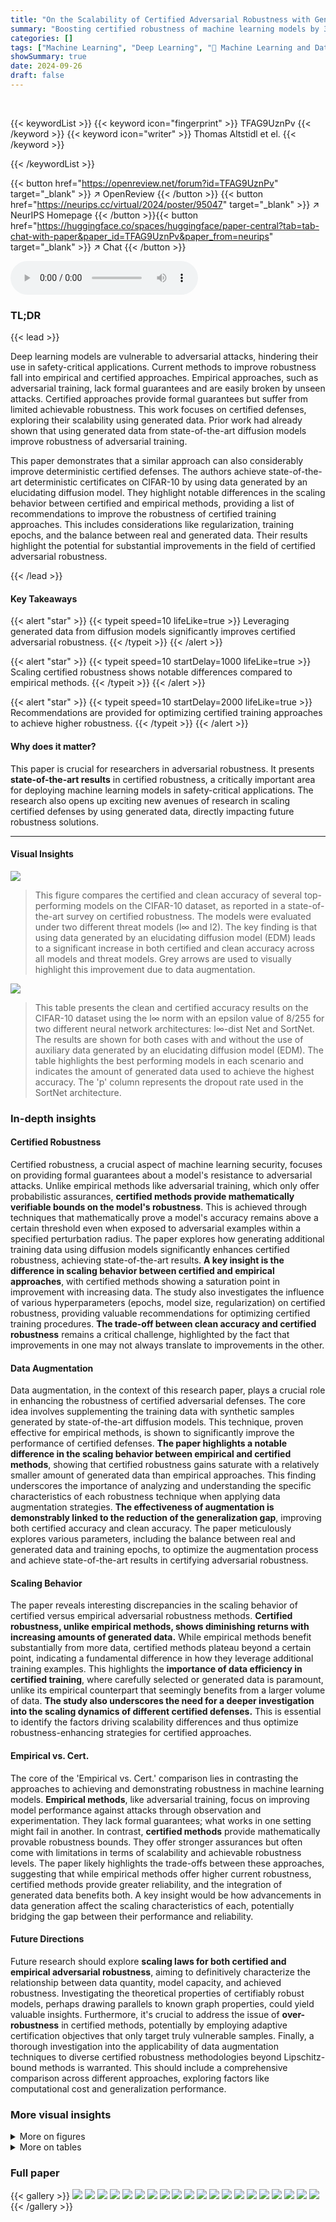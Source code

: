 ```yaml
---
title: "On the Scalability of Certified Adversarial Robustness with Generated Data"
summary: "Boosting certified robustness of machine learning models by 3-4% using generated data from diffusion models!"
categories: []
tags: ["Machine Learning", "Deep Learning", "🏢 Machine Learning and Data Analytics Lab, FAU Erlangen Nürnberg, Germany",]
showSummary: true
date: 2024-09-26
draft: false
---
```


<br>

{{< keywordList >}}
{{< keyword icon="fingerprint" >}} TFAG9UznPv {{< /keyword >}}
{{< keyword icon="writer" >}} Thomas Altstidl et el. {{< /keyword >}}
 
{{< /keywordList >}}

{{< button href="https://openreview.net/forum?id=TFAG9UznPv" target="_blank" >}}
↗ OpenReview
{{< /button >}}
{{< button href="https://neurips.cc/virtual/2024/poster/95047" target="_blank" >}}
↗ NeurIPS Homepage
{{< /button >}}{{< button href="https://huggingface.co/spaces/huggingface/paper-central?tab=tab-chat-with-paper&paper_id=TFAG9UznPv&paper_from=neurips" target="_blank" >}}
↗ Chat
{{< /button >}}



<audio controls>
    <source src="https://ai-paper-reviewer.com/TFAG9UznPv/podcast.wav" type="audio/wav">
    Your browser does not support the audio element.
</audio>


### TL;DR


{{< lead >}}

Deep learning models are vulnerable to adversarial attacks, hindering their use in safety-critical applications.  Current methods to improve robustness fall into empirical and certified approaches. Empirical approaches, such as adversarial training, lack formal guarantees and are easily broken by unseen attacks. Certified approaches provide formal guarantees but suffer from limited achievable robustness.  This work focuses on certified defenses, exploring their scalability using generated data. Prior work had already shown that using generated data from state-of-the-art diffusion models improve robustness of adversarial training. 

This paper demonstrates that a similar approach can also considerably improve deterministic certified defenses.  The authors achieve state-of-the-art deterministic certificates on CIFAR-10 by using data generated by an elucidating diffusion model. They highlight notable differences in the scaling behavior between certified and empirical methods, providing a list of recommendations to improve the robustness of certified training approaches.  This includes considerations like regularization, training epochs, and the balance between real and generated data. Their results highlight the potential for substantial improvements in the field of certified adversarial robustness.

{{< /lead >}}


#### Key Takeaways

{{< alert "star" >}}
{{< typeit speed=10 lifeLike=true >}} Leveraging generated data from diffusion models significantly improves certified adversarial robustness. {{< /typeit >}}
{{< /alert >}}

{{< alert "star" >}}
{{< typeit speed=10 startDelay=1000 lifeLike=true >}} Scaling certified robustness shows notable differences compared to empirical methods. {{< /typeit >}}
{{< /alert >}}

{{< alert "star" >}}
{{< typeit speed=10 startDelay=2000 lifeLike=true >}} Recommendations are provided for optimizing certified training approaches to achieve higher robustness. {{< /typeit >}}
{{< /alert >}}

#### Why does it matter?
This paper is crucial for researchers in adversarial robustness.  It presents **state-of-the-art results** in certified robustness, a critically important area for deploying machine learning models in safety-critical applications. The research also opens up exciting new avenues of research in scaling certified defenses by using generated data, directly impacting future robustness solutions.

------
#### Visual Insights



![](https://ai-paper-reviewer.com/TFAG9UznPv/figures_1_1.jpg)

> This figure compares the certified and clean accuracy of several top-performing models on the CIFAR-10 dataset, as reported in a state-of-the-art survey on certified robustness.  The models were evaluated under two different threat models (l∞ and l2).  The key finding is that using data generated by an elucidating diffusion model (EDM) leads to a significant increase in both certified and clean accuracy across all models and threat models.  Grey arrows are used to visually highlight this improvement due to data augmentation.





![](https://ai-paper-reviewer.com/TFAG9UznPv/tables_3_1.jpg)

> This table presents the clean and certified accuracy results on the CIFAR-10 dataset using the l∞ norm with an epsilon value of 8/255 for two different neural network architectures: l∞-dist Net and SortNet.  The results are shown for both cases with and without the use of auxiliary data generated by an elucidating diffusion model (EDM).  The table highlights the best performing models in each scenario and indicates the amount of generated data used to achieve the highest accuracy.  The 'p' column represents the dropout rate used in the SortNet architecture.





### In-depth insights


#### Certified Robustness
Certified robustness, a crucial aspect of machine learning security, focuses on providing formal guarantees about a model's resistance to adversarial attacks.  Unlike empirical methods like adversarial training, which only offer probabilistic assurances, **certified methods provide mathematically verifiable bounds on the model's robustness**. This is achieved through techniques that mathematically prove a model's accuracy remains above a certain threshold even when exposed to adversarial examples within a specified perturbation radius.  The paper explores how generating additional training data using diffusion models significantly enhances certified robustness, achieving state-of-the-art results.  **A key insight is the difference in scaling behavior between certified and empirical approaches**, with certified methods showing a saturation point in improvement with increasing data. The study also investigates the influence of various hyperparameters (epochs, model size, regularization) on certified robustness, providing valuable recommendations for optimizing certified training procedures. **The trade-off between clean accuracy and certified robustness** remains a critical challenge, highlighted by the fact that improvements in one may not always translate to improvements in the other.

#### Data Augmentation
Data augmentation, in the context of this research paper, plays a crucial role in enhancing the robustness of certified adversarial defenses.  The core idea involves supplementing the training data with synthetic samples generated by state-of-the-art diffusion models. This technique, proven effective for empirical methods, is shown to significantly improve the performance of certified defenses. **The paper highlights a notable difference in the scaling behavior between empirical and certified methods**, showing that certified robustness gains saturate with a relatively smaller amount of generated data than empirical approaches. This finding underscores the importance of analyzing and understanding the specific characteristics of each robustness technique when applying data augmentation strategies.  **The effectiveness of augmentation is demonstrably linked to the reduction of the generalization gap**, improving both certified accuracy and clean accuracy. The paper meticulously explores various parameters, including the balance between real and generated data and training epochs, to optimize the augmentation process and achieve state-of-the-art results in certifying adversarial robustness.

#### Scaling Behavior
The paper reveals interesting discrepancies in the scaling behavior of certified versus empirical adversarial robustness methods.  **Certified robustness, unlike empirical methods, shows diminishing returns with increasing amounts of generated data.**  While empirical methods benefit substantially from more data, certified methods plateau beyond a certain point, indicating a fundamental difference in how they leverage additional training examples. This highlights the **importance of data efficiency in certified training**, where carefully selected or generated data is paramount, unlike its empirical counterpart that seemingly benefits from a larger volume of data.  **The study also underscores the need for a deeper investigation into the scaling dynamics of different certified defenses.** This is essential to identify the factors driving scalability differences and thus optimize robustness-enhancing strategies for certified approaches.

#### Empirical vs. Cert.
The core of the 'Empirical vs. Cert.' comparison lies in contrasting the approaches to achieving and demonstrating robustness in machine learning models. **Empirical methods**, like adversarial training, focus on improving model performance against attacks through observation and experimentation.  They lack formal guarantees; what works in one setting might fail in another. In contrast, **certified methods** provide mathematically provable robustness bounds. They offer stronger assurances but often come with limitations in terms of scalability and achievable robustness levels. The paper likely highlights the trade-offs between these approaches, suggesting that while empirical methods offer higher current robustness, certified methods provide greater reliability, and the integration of generated data benefits both.  A key insight would be how advancements in data generation affect the scaling characteristics of each, potentially bridging the gap between their performance and reliability.

#### Future Directions
Future research should explore **scaling laws for both certified and empirical adversarial robustness**, aiming to definitively characterize the relationship between data quantity, model capacity, and achieved robustness.  Investigating the theoretical properties of certifiably robust models, perhaps drawing parallels to known graph properties, could yield valuable insights.  Furthermore, it's crucial to address the issue of **over-robustness** in certified methods, potentially by employing adaptive certification objectives that only target truly vulnerable samples.  Finally, a thorough investigation into the applicability of data augmentation techniques to diverse certified robustness methodologies beyond Lipschitz-bound methods is warranted. This should include a comprehensive comparison across different approaches, exploring factors like computational cost and generalization performance.


### More visual insights

<details>
<summary>More on figures
</summary>


![](https://ai-paper-reviewer.com/TFAG9UznPv/figures_4_1.jpg)

> The figure shows how the certified accuracy of four different models (l∞-dist Net, SortNet, LOT, and GloroNet) changes with the total number of training images used. The total number of images is the sum of original CIFAR-10 images and generated images from an elucidating diffusion model. The x-axis represents the total number of images (original + generated), while the y-axis represents the certified accuracy. The figure shows that the increase in certified accuracy plateaus after around 1 million generated images, indicating that adding more generated data provides diminishing returns.


![](https://ai-paper-reviewer.com/TFAG9UznPv/figures_6_1.jpg)

> This figure shows the correlation between generalization gap and certified accuracy improvement.  Panel (a) demonstrates a positive correlation, showing that reducing the generalization gap (difference between training and testing accuracy) leads to greater improvements in certified accuracy. Panel (b) displays the generalization gap for different amounts of auxiliary data used during training across four different models. Panel (c) illustrates the effect of varying the ratio of generated to original data on both clean and certified accuracy for two models, revealing that a 70/30 ratio is optimal for achieving the best certified accuracy.


![](https://ai-paper-reviewer.com/TFAG9UznPv/figures_7_1.jpg)

> This figure shows the cumulative distribution of certification radii for the best models (SortNet without dropout and LOT-L) trained with and without auxiliary data generated by diffusion models.  The x-axis represents the certification radius, and the y-axis represents the number of images. Separate curves are shown for correctly and incorrectly classified images. The figure illustrates that for the SortNet model, the use of auxiliary data leads to a wider distribution of certification radii, indicating improved robustness even for misclassified samples, despite a slight decrease in overall clean accuracy. For the LOT-L model, the difference between models trained with and without auxiliary data is less pronounced.


![](https://ai-paper-reviewer.com/TFAG9UznPv/figures_14_1.jpg)

> This figure visualizes the relationship between the amount of auxiliary data used in training, the number of epochs between the best and last epoch in terms of certified accuracy, and the difference in certified accuracy between those two epochs.  The x-axis shows the number of epochs between the best and last epoch. The y-axis shows the difference in certified accuracy between the best and last epoch. Different colors represent different amounts of auxiliary data used (None, 1m, 5m, and 10m generated images).  The figure aims to show the impact of auxiliary data on overfitting during certified training.  It indicates that the difference between best and last epochs remains relatively small regardless of the amount of auxiliary data used, suggesting that overfitting is not a significant issue in the experimental setup.


![](https://ai-paper-reviewer.com/TFAG9UznPv/figures_15_1.jpg)

> This figure shows the influence of model size and the number of training epochs on the certified accuracy improvement when using additional generated data.  It presents a heatmap for two architectures, LOT and GloroNet, displaying the percentage point increase in certified accuracy achieved for different model sizes (XS, S, M, L) and numbers of epochs (x1, x2, x3, where x represents the original number of epochs for each model). The color intensity represents the magnitude of improvement, with darker shades indicating larger gains. The results highlight that increasing both model size and the number of training epochs leads to higher improvements in certified robustness when using auxiliary data.


![](https://ai-paper-reviewer.com/TFAG9UznPv/figures_15_2.jpg)

> This figure shows confusion matrices comparing the classification and certification results for models trained with and without auxiliary data.  It illustrates how many images are correctly classified and certified, correctly classified but not certified, incorrectly classified but certified, and incorrectly classified and not certified for both the models trained with and without auxiliary data. The matrices are shown separately for the L-infinity norm (epsilon=8/255) and L2 norm (epsilon=36/255) threat models, which are used to assess the robustness of the models.


</details>




<details>
<summary>More on tables
</summary>


![](https://ai-paper-reviewer.com/TFAG9UznPv/tables_5_1.jpg)
> This table presents the clean and certified test accuracy results for the LOT model on the CIFAR-10 dataset with the l2 norm and epsilon value of 36/255.  It shows the performance with and without the use of auxiliary data generated by an elucidating diffusion model (EDM). The number of EDM-generated images used to achieve the highest accuracy is also indicated for each configuration.

![](https://ai-paper-reviewer.com/TFAG9UznPv/tables_5_2.jpg)
> This table presents the clean and certified test accuracy results for the LOT model on the CIFAR-10 dataset using the l2 norm with epsilon equal to 36/255.  It shows the performance with and without the use of auxiliary data generated by an elucidating diffusion model (EDM).  The table also indicates the number of EDM-generated images used to achieve the highest accuracy for each configuration.  Bold formatting highlights the best model in each category (with and without auxiliary data).

![](https://ai-paper-reviewer.com/TFAG9UznPv/tables_8_1.jpg)
> This table presents the clean and certified test accuracy achieved on the CIFAR-100 dataset using four different neural network architectures (l∞-dist Net, SortNet, LOT-L, and GloroNet-L).  The results are shown for both the l∞ and l2 threat models with perturbation levels of є = 8/255 and є = 36/255 respectively.  The table compares performance with and without the addition of auxiliary data generated using diffusion models. The best overall model for each architecture is highlighted in bold.

![](https://ai-paper-reviewer.com/TFAG9UznPv/tables_12_1.jpg)
> This table lists the different model configurations used in the experiments. It includes the model name, configuration details (depth, width, comments, and code availability).  The configurations represent a variety of models with varying depths, widths and architectures from different papers.  This allows the authors to compare how different models and configurations respond to their methodology of using generated data for improving certified robustness.

![](https://ai-paper-reviewer.com/TFAG9UznPv/tables_12_2.jpg)
> This table presents the results of the LOT model trained with a multi-step learning rate scheduler, comparing its performance to the cyclic learning rate scheduler.  It shows the clean and certified test accuracy for different model sizes (S, M, L) and training epochs (200, 400, 600). The results are approximately 0.5% lower than with a cyclic learning rate.

![](https://ai-paper-reviewer.com/TFAG9UznPv/tables_13_1.jpg)
> This table shows the clean and certified test accuracy on CIFAR-10 for the l∞ threat model (epsilon=8/255) for two different architectures: l∞-dist Net and SortNet.  The results are presented for different amounts of generated auxiliary data (1m, 5m, 10m images) and different numbers of training epochs (e). The best models with and without auxiliary data are highlighted, as well as the overall best-performing model. The column 'ACert' provides the absolute increase in certified accuracy achieved by using auxiliary data.

![](https://ai-paper-reviewer.com/TFAG9UznPv/tables_13_2.jpg)
> This table presents the clean and certified test accuracy results for two different neural network architectures (l∞-dist Net and SortNet) on the CIFAR-10 dataset under the l∞ threat model with epsilon = 8/255.  It shows the performance with different amounts of generated auxiliary data (1m, 5m, and 10m images) and compares them to the models trained without any auxiliary data. The best performing models with and without auxiliary data are highlighted, along with the absolute increase in certified accuracy achieved using auxiliary data for each model. The number of training epochs used in each case is also specified.

![](https://ai-paper-reviewer.com/TFAG9UznPv/tables_14_1.jpg)
> This table presents the clean and certified test accuracy results on the CIFAR-100 dataset for four different neural network architectures.  The results are shown for two different threat models (l∞ and l2) with varying amounts of generated auxiliary data (1m, 5m, and 10m images). The best performing model for each architecture is highlighted in bold.

![](https://ai-paper-reviewer.com/TFAG9UznPv/tables_16_1.jpg)
> This table presents the clean and certified test accuracy results on the CIFAR-10 dataset for two different neural network architectures: l∞-dist Net and SortNet.  The models are evaluated under the l∞ threat model with epsilon equal to 8/255.  The table shows the performance of each model both without any auxiliary data and with different amounts of auxiliary data generated using an elucidating diffusion model (EDM).  The best performing models in each category (with and without auxiliary data) are highlighted in bold, and the amount of EDM generated images used for the best result is also included. The column 'Dgen' indicates the number of generated images used to obtain the highest accuracy for each model.

</details>




### Full paper

{{< gallery >}}
<img src="https://ai-paper-reviewer.com/TFAG9UznPv/1.png" class="grid-w50 md:grid-w33 xl:grid-w25" />
<img src="https://ai-paper-reviewer.com/TFAG9UznPv/2.png" class="grid-w50 md:grid-w33 xl:grid-w25" />
<img src="https://ai-paper-reviewer.com/TFAG9UznPv/3.png" class="grid-w50 md:grid-w33 xl:grid-w25" />
<img src="https://ai-paper-reviewer.com/TFAG9UznPv/4.png" class="grid-w50 md:grid-w33 xl:grid-w25" />
<img src="https://ai-paper-reviewer.com/TFAG9UznPv/5.png" class="grid-w50 md:grid-w33 xl:grid-w25" />
<img src="https://ai-paper-reviewer.com/TFAG9UznPv/6.png" class="grid-w50 md:grid-w33 xl:grid-w25" />
<img src="https://ai-paper-reviewer.com/TFAG9UznPv/7.png" class="grid-w50 md:grid-w33 xl:grid-w25" />
<img src="https://ai-paper-reviewer.com/TFAG9UznPv/8.png" class="grid-w50 md:grid-w33 xl:grid-w25" />
<img src="https://ai-paper-reviewer.com/TFAG9UznPv/9.png" class="grid-w50 md:grid-w33 xl:grid-w25" />
<img src="https://ai-paper-reviewer.com/TFAG9UznPv/10.png" class="grid-w50 md:grid-w33 xl:grid-w25" />
<img src="https://ai-paper-reviewer.com/TFAG9UznPv/11.png" class="grid-w50 md:grid-w33 xl:grid-w25" />
<img src="https://ai-paper-reviewer.com/TFAG9UznPv/12.png" class="grid-w50 md:grid-w33 xl:grid-w25" />
<img src="https://ai-paper-reviewer.com/TFAG9UznPv/13.png" class="grid-w50 md:grid-w33 xl:grid-w25" />
<img src="https://ai-paper-reviewer.com/TFAG9UznPv/14.png" class="grid-w50 md:grid-w33 xl:grid-w25" />
<img src="https://ai-paper-reviewer.com/TFAG9UznPv/15.png" class="grid-w50 md:grid-w33 xl:grid-w25" />
<img src="https://ai-paper-reviewer.com/TFAG9UznPv/16.png" class="grid-w50 md:grid-w33 xl:grid-w25" />
<img src="https://ai-paper-reviewer.com/TFAG9UznPv/17.png" class="grid-w50 md:grid-w33 xl:grid-w25" />
<img src="https://ai-paper-reviewer.com/TFAG9UznPv/18.png" class="grid-w50 md:grid-w33 xl:grid-w25" />
<img src="https://ai-paper-reviewer.com/TFAG9UznPv/19.png" class="grid-w50 md:grid-w33 xl:grid-w25" />
<img src="https://ai-paper-reviewer.com/TFAG9UznPv/20.png" class="grid-w50 md:grid-w33 xl:grid-w25" />
{{< /gallery >}}